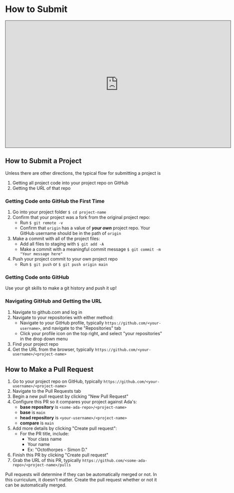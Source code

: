 # How to Submit

<iframe src="https://adaacademy.hosted.panopto.com/Panopto/Pages/Embed.aspx?pid=951c36b9-b2dc-4c19-a299-acd9017a9d49&autoplay=false&offerviewer=true&showtitle=true&showbrand=false&start=0&interactivity=all" height="405" width="720" style="border: 1px solid #464646;" allowfullscreen allow="autoplay"></iframe>

## How to Submit a Project

Unless there are other directions, the typical flow for submitting a project is
1. Getting all project code into your project repo on GitHub
1. Getting the URL of that repo

### Getting Code onto GitHub the First Time

1. Go into your project folder `$ cd project-name`
1. Confirm that your project was a fork from the original project repo:
    - Run `$ git remote -v`
    - Confirm that `origin` has a value of _**your own**_ project repo. Your GitHub username should be in the path of `origin`
1. Make a commit with all of the project files:
    - Add all files to staging with `$ git add -A`
    - Make a commit with a meaningful commit message `$ git commit -m "Your message here"`
1. Push your project commit to your own project repo
    - Run `$ git push` or `$ git push origin main`

### Getting Code onto GitHub

Use your git skills to make a git history and push it up!

### Navigating GitHub and Getting the URL

1. Navigate to github.com and log in
1. Navigate to your repositories with either method:
    - Navigate to your GitHub profile, typically `https://github.com/<your-username>`, and navigate to the "Repositories" tab
    - Click your profile icon on the top right, and select "your repositories" in the drop down menu
1. Find your project repo
1. Get the URL from the browser, typically `https://github.com/<your-username>/<project-name>`

## How to Make a Pull Request

1. Go to your project repo on GitHub, typically `https://github.com/<your-username>/<project-name>`
1. Navigate to the Pull Requests tab
1. Begin a new pull request by clicking "New Pull Request"
1. Configure this PR so it compares your project against Ada's:
    - **base repository** is `<some-ada-repo>/<project-name>`
    - **base** is `main`
    - **head repository** is `<your-username>/<project-name>`
    - **compare** is `main`
1. Add more details by clicking "Create pull request":
    - For the PR title, include:
        - Your class name
        - Your name
        - Ex: "Octothorpes - Simon D."
1. Finish this PR by clicking "Create pull request"
1. Grab the URL of this PR, typically `https://github.com/<some-ada-repo>/<project-name>/pulls`

Pull requests will determine if they can be automatically merged or not. In this curriculum, it doesn't matter. Create the pull request whether or not it can be automatically merged.